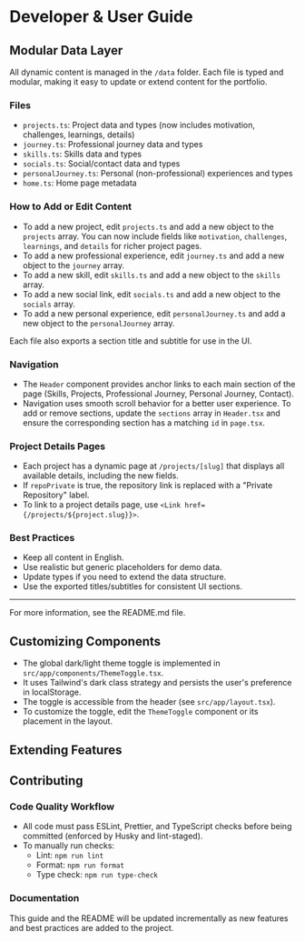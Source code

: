 # Developer & User Guide

## Modular Data Layer

All dynamic content is managed in the `/data` folder. Each file is typed and modular, making it easy to update or extend content for the portfolio.

### Files

- `projects.ts`: Project data and types (now includes motivation, challenges, learnings, details)
- `journey.ts`: Professional journey data and types
- `skills.ts`: Skills data and types
- `socials.ts`: Social/contact data and types
- `personalJourney.ts`: Personal (non-professional) experiences and types
- `home.ts`: Home page metadata

### How to Add or Edit Content

- To add a new project, edit `projects.ts` and add a new object to the `projects` array. You can now include fields like `motivation`, `challenges`, `learnings`, and `details` for richer project pages.
- To add a new professional experience, edit `journey.ts` and add a new object to the `journey` array.
- To add a new skill, edit `skills.ts` and add a new object to the `skills` array.
- To add a new social link, edit `socials.ts` and add a new object to the `socials` array.
- To add a new personal experience, edit `personalJourney.ts` and add a new object to the `personalJourney` array.

Each file also exports a section title and subtitle for use in the UI.

### Navigation

- The `Header` component provides anchor links to each main section of the page (Skills, Projects, Professional Journey, Personal Journey, Contact).
- Navigation uses smooth scroll behavior for a better user experience. To add or remove sections, update the `sections` array in `Header.tsx` and ensure the corresponding section has a matching `id` in `page.tsx`.

### Project Details Pages

- Each project has a dynamic page at `/projects/[slug]` that displays all available details, including the new fields.
- If `repoPrivate` is true, the repository link is replaced with a "Private Repository" label.
- To link to a project details page, use `<Link href={/projects/${project.slug}}>`.

### Best Practices

- Keep all content in English.
- Use realistic but generic placeholders for demo data.
- Update types if you need to extend the data structure.
- Use the exported titles/subtitles for consistent UI sections.

---

For more information, see the README.md file.

## Customizing Components

- The global dark/light theme toggle is implemented in `src/app/components/ThemeToggle.tsx`.
- It uses Tailwind's dark class strategy and persists the user's preference in localStorage.
- The toggle is accessible from the header (see `src/app/layout.tsx`).
- To customize the toggle, edit the `ThemeToggle` component or its placement in the layout.

## Extending Features

<!-- Guidelines for adding new features or functionality will be provided as the codebase grows. -->

## Contributing

### Code Quality Workflow

- All code must pass ESLint, Prettier, and TypeScript checks before being committed (enforced by Husky and lint-staged).
- To manually run checks:
  - Lint: `npm run lint`
  - Format: `npm run format`
  - Type check: `npm run type-check`

### Documentation

This guide and the README will be updated incrementally as new features and best practices are added to the project.
